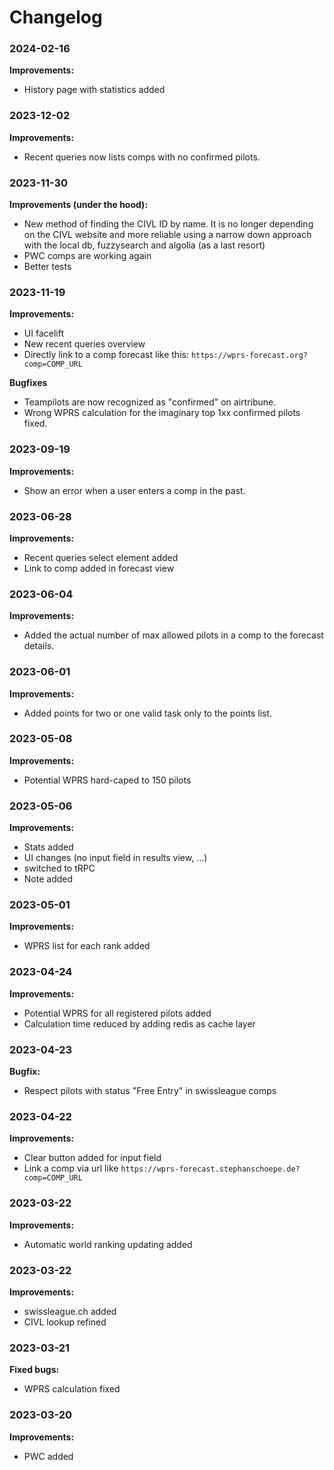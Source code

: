 # Changelog

### 2024-02-16

**Improvements:**

- History page with statistics added

### 2023-12-02

**Improvements:**

- Recent queries now lists comps with no confirmed pilots.

### 2023-11-30

**Improvements (under the hood):**

- New method of finding the CIVL ID by name. It is no longer depending on the CIVL website and more reliable using a narrow down approach with the local db, fuzzysearch and algolia (as a last resort)
- PWC comps are working again
- Better tests

### 2023-11-19

**Improvements:**

- UI facelift
- New recent queries overview
- Directly link to a comp forecast like this: `https://wprs-forecast.org?comp=COMP_URL`

**Bugfixes**

- Teampilots are now recognized as "confirmed" on airtribune.
- Wrong WPRS calculation for the imaginary top 1xx confirmed pilots fixed.

### 2023-09-19

**Improvements:**

- Show an error when a user enters a comp in the past.

### 2023-06-28

**Improvements:**

- Recent queries select element added
- Link to comp added in forecast view

### 2023-06-04

**Improvements:**

- Added the actual number of max allowed pilots in a comp to the forecast details.

### 2023-06-01

**Improvements:**

- Added points for two or one valid task only to the points list.

### 2023-05-08

**Improvements:**

- Potential WPRS hard-caped to 150 pilots

### 2023-05-06

**Improvements:**

- Stats added
- UI changes (no input field in results view, ...)
- switched to tRPC
- Note added

### 2023-05-01

**Improvements:**

- WPRS list for each rank added

### 2023-04-24

**Improvements:**

- Potential WPRS for all registered pilots added
- Calculation time reduced by adding redis as cache layer

### 2023-04-23

**Bugfix:**

- Respect pilots with status "Free Entry" in swissleague comps

### 2023-04-22

**Improvements:**

- Clear button added for input field
- Link a comp via url like `https://wprs-forecast.stephanschoepe.de?comp=COMP_URL`

### 2023-03-22

**Improvements:**

- Automatic world ranking updating added

### 2023-03-22

**Improvements:**

- swissleague.ch added
- CIVL lookup refined

### 2023-03-21

**Fixed bugs:**

- WPRS calculation fixed

### 2023-03-20

**Improvements:**

- PWC added

